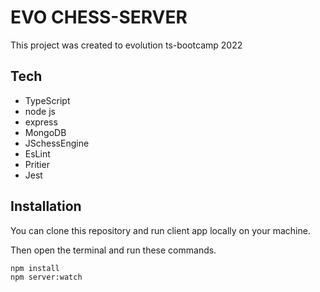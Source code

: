 # EVO CHESS-SERVER

This project was created to evolution ts-bootcamp 2022

## Tech

 - TypeScript
 - node js
 - express
 - MongoDB
 - JSchessEngine
 - EsLint
 - Pritier
 - Jest
 


## Installation

You can clone this repository and run client app locally on your machine.

Then open the terminal and run these commands.

```
npm install
npm server:watch
```
